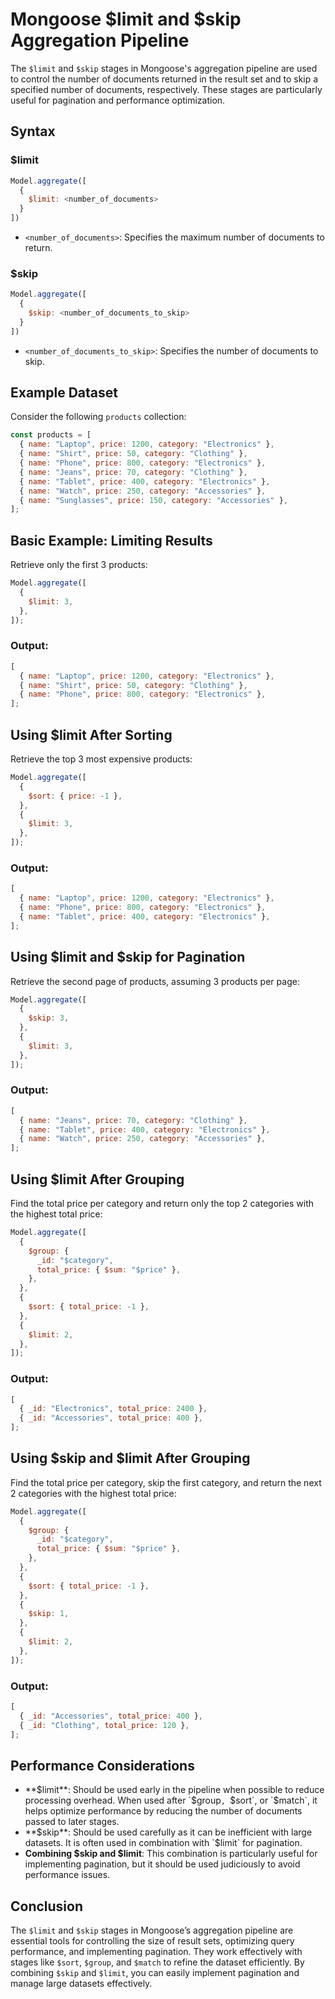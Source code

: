 # Mongoose $limit and $skip Aggregation Pipeline

The `$limit` and `$skip` stages in Mongoose's aggregation pipeline are used to control the number of documents returned in the result set and to skip a specified number of documents, respectively. These stages are particularly useful for pagination and performance optimization.

## Syntax

### $limit
```js
Model.aggregate([
  {
    $limit: <number_of_documents>
  }
])
```
- `<number_of_documents>`: Specifies the maximum number of documents to return.

### $skip
```js
Model.aggregate([
  {
    $skip: <number_of_documents_to_skip>
  }
])
```
- `<number_of_documents_to_skip>`: Specifies the number of documents to skip.

## Example Dataset

Consider the following `products` collection:

```js
const products = [
  { name: "Laptop", price: 1200, category: "Electronics" },
  { name: "Shirt", price: 50, category: "Clothing" },
  { name: "Phone", price: 800, category: "Electronics" },
  { name: "Jeans", price: 70, category: "Clothing" },
  { name: "Tablet", price: 400, category: "Electronics" },
  { name: "Watch", price: 250, category: "Accessories" },
  { name: "Sunglasses", price: 150, category: "Accessories" },
];
```

## Basic Example: Limiting Results

Retrieve only the first 3 products:

```js
Model.aggregate([
  {
    $limit: 3,
  },
]);
```

### Output:
```js
[
  { name: "Laptop", price: 1200, category: "Electronics" },
  { name: "Shirt", price: 50, category: "Clothing" },
  { name: "Phone", price: 800, category: "Electronics" },
];
```

## Using $limit After Sorting

Retrieve the top 3 most expensive products:

```js
Model.aggregate([
  {
    $sort: { price: -1 },
  },
  {
    $limit: 3,
  },
]);
```

### Output:
```js
[
  { name: "Laptop", price: 1200, category: "Electronics" },
  { name: "Phone", price: 800, category: "Electronics" },
  { name: "Tablet", price: 400, category: "Electronics" },
];
```

## Using $limit and $skip for Pagination

Retrieve the second page of products, assuming 3 products per page:

```js
Model.aggregate([
  {
    $skip: 3,
  },
  {
    $limit: 3,
  },
]);
```

### Output:
```js
[
  { name: "Jeans", price: 70, category: "Clothing" },
  { name: "Tablet", price: 400, category: "Electronics" },
  { name: "Watch", price: 250, category: "Accessories" },
];
```

## Using $limit After Grouping

Find the total price per category and return only the top 2 categories with the highest total price:

```js
Model.aggregate([
  {
    $group: {
      _id: "$category",
      total_price: { $sum: "$price" },
    },
  },
  {
    $sort: { total_price: -1 },
  },
  {
    $limit: 2,
  },
]);
```

### Output:
```js
[
  { _id: "Electronics", total_price: 2400 },
  { _id: "Accessories", total_price: 400 },
];
```

## Using $skip and $limit After Grouping

Find the total price per category, skip the first category, and return the next 2 categories with the highest total price:

```js
Model.aggregate([
  {
    $group: {
      _id: "$category",
      total_price: { $sum: "$price" },
    },
  },
  {
    $sort: { total_price: -1 },
  },
  {
    $skip: 1,
  },
  {
    $limit: 2,
  },
]);
```

### Output:
```js
[
  { _id: "Accessories", total_price: 400 },
  { _id: "Clothing", total_price: 120 },
];
```

## Performance Considerations

- **$limit**: Should be used early in the pipeline when possible to reduce processing overhead. When used after `$group`, `$sort`, or `$match`, it helps optimize performance by reducing the number of documents passed to later stages.
- **$skip**: Should be used carefully as it can be inefficient with large datasets. It is often used in combination with `$limit` for pagination.
- **Combining $skip and $limit**: This combination is particularly useful for implementing pagination, but it should be used judiciously to avoid performance issues.

## Conclusion

The `$limit` and `$skip` stages in Mongoose’s aggregation pipeline are essential tools for controlling the size of result sets, optimizing query performance, and implementing pagination. They work effectively with stages like `$sort`, `$group`, and `$match` to refine the dataset efficiently. By combining `$skip` and `$limit`, you can easily implement pagination and manage large datasets effectively.